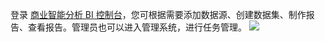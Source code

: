 登录 [商业智能分析 BI 控制台](https://console.cloud.tencent.com/bi)，您可根据需要添加数据源、创建数据集、制作报告、查看报告。管理员也可以进入管理系统，进行任务管理。
![](https://main.qcloudimg.com/raw/1f5589adbf24890e8aa24acb14d5b9d2.jpg)
